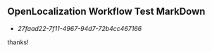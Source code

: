 ## OpenLocalization Workflow Test MarkDown
* *27faad22-7f11-4967-94d7-72b4cc467166*
 
thanks!

<!--HONumber=Feb17_HO2-->


